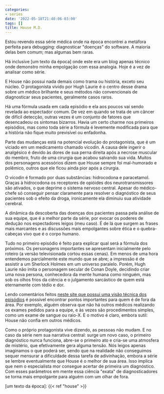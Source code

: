 ```yaml
---
categories:
- series
date: '2022-05-18T21:40:06-03:00'
tags: []
title: House M.D.
---
```


Estou revendo essa série médica onde na época encontrei a metáfora perfeita para debugging: diagnosticar "doenças" do software. A maioria delas bem comum; mas algumas bem raras.

Há inclusive [um texto da época] onde este era um blog apenas técnico onde demonstro minha empolgação com essa analogia. Hoje é a vez de analisar como série.

E House não possui nada demais como trama ou história, exceto seu núcleo. O protagonista vivido por Hugh Laurie é o centro desse drama sobre um médico brilhante e seus métodos não convencionais de diagnosticar seus pacientes, geralmente casos raros.

Há uma fórmula usada em cada episódio e ela aos poucos vai sendo revelada ao espectador comum. De vez em quando se trata de um câncer de difícil detecção, outras vezes é um conjunto de fatores que desencadeou os sintomas bizarros. Havia um certo charme nos primeiros episódios, mas como toda série a fórmula é levemente modificada para que a história não fique muito previsível ou enfadonha.

Parte das mudanças está na potencial evolução do protagonista, que é um viciado em um medicamento chamado vicodin. A causa dele ingerir o analgésico é devido às dores de sua perna direita após a necrose muscular do membro, fruto de uma cirurgia que acabou salvando sua vida. Muitos dos personagens acessórios dizem que House sempre foi mal-humorado e polêmico, outros que ele ficou ainda pior após a cirurgia.

O vicodin é formado por duas substâncias: hidrocodona e paracetamol. Graças à hidrocodona os receptores de opióides dos neurotransmissores são ativados, o que deprime o sistema nervoso central. Apesar do médico-chefe só conseguir pensar claramente para resolver o diagnóstico de seus pacientes sob o efeito da droga, ironicamente ela diminuiu sua atividade cerebral.

A dinâmica da descoberta das doenças dos pacientes passa pela análise de sua equipe, que é a melhor parte da série, por evocar os poderes de dedução nos espectadores leigos (meu caso). É de lá que surgem as frases mais marcantes e as discussões mais empolgantes sobre ética e o quebra-cabeças vivo que é o corpo humano.

Tudo no primeiro episódio é feito para explicar qual será a fórmula dos próximos. Os personagens importantes se apresentam inicialmente pelo roteiro (a versão televisionada cortou essas cenas). Em menos de uma hora entendemos parcialmente este mundo que se abre; a impressão é de assistir a um Sherlock Holmes em um universo paralelo. Porém, Hugh Laurie não imita o personagem secular de Conan Doyle, decidindo criar uma nova persona, conhecedora da mente humana como ninguém, mas sob os olhos frios da ciência e o julgamento sarcástico de quem está eternamente com tédio e dor.

Lendo comentários feitos [neste site que possui uma visão técnica dos episódios](https://web.archive.org/web/20150117075644/http://www.politedissent.com/house_pd.html) é possível encontrar pontos importantes para quem é de fora da área. Por exemplo, alguém observa que não há outros médicos realizando os exames pedidos para a equipe, e às vezes são procedimentos simples, como um exame de sangue ou raio-X. E o motivo é claro, embora sutil: House não confia em outros médicos.

Como o próprio protagonista vive dizendo, as pessoas não mudam. E no caso da série nem sua narrativa central: surge um novo caso, o primeiro diagnóstico nunca funciona, abre-se o primeiro ato e cria-se uma atmosfera de mistério, que efetivamente gera alguma tensão. Nós leigos apenas imaginamos o que poderá ser, sendo que na realidade não conseguimos sequer mensurar a dificuldade dessa tarefa de adivinhação, embora a série se lembre eventualmente que House é o melhor de sua área. Isso implica que nem o especialista mor consegue acertar de primeira um diagnóstico. Com esses parâmetros em mente essa ciência "exata" de diagnosticadores se torna mais empolgante para alguém com um olhar de fora.

[um texto da época]: {{< ref "house" >}}
